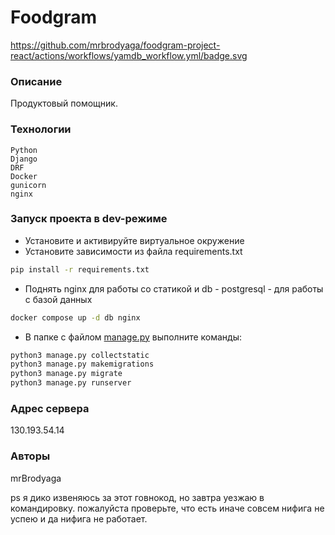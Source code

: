 # Foodgram

https://github.com/mrbrodyaga/foodgram-project-react/actions/workflows/yamdb_workflow.yml/badge.svg

### Описание
Продуктовый помощник.
### Технологии
```
Python
Django
DRF
Docker
gunicorn
nginx

```

### Запуск проекта в dev-режиме

- Установите и активируйте виртуальное окружение
- Установите зависимости из файла requirements.txt
```sh
pip install -r requirements.txt
``` 
- Поднять nginx для работы со статикой и db - postgresql - для работы с базой данных
```sh
docker compose up -d db nginx
```
- В папке с файлом [manage.py](manage.py) выполните команды:

```sh
python3 manage.py collectstatic
python3 manage.py makemigrations
python3 manage.py migrate
python3 manage.py runserver
```

### Адрес сервера

130.193.54.14

### Авторы

mrBrodyaga

ps  я дико извеняюсь за этот говнокод, но завтра уезжаю в командировку.
    пожалуйста проверьте, что есть иначе совсем нифига не успею
    и да нифига не работает.